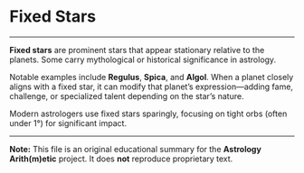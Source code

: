 # Fixed Stars

---

**Fixed stars** are prominent stars that appear stationary relative to the planets. Some carry mythological or historical significance in astrology.

Notable examples include **Regulus**, **Spica**, and **Algol**. When a planet closely aligns with a fixed star, it can modify that planet’s expression—adding fame, challenge, or specialized talent depending on the star’s nature.

Modern astrologers use fixed stars sparingly, focusing on tight orbs (often under 1°) for significant impact.

---

**Note:**
This file is an original educational summary for the **Astrology Arith(m)etic** project. It does **not** reproduce proprietary text.

